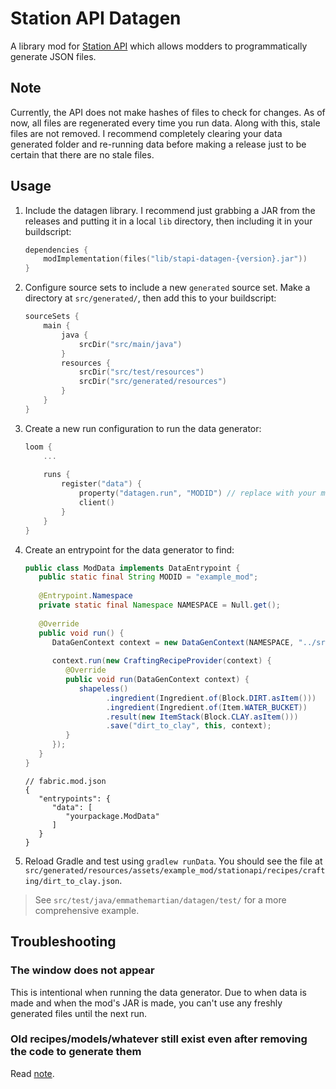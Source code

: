 # Station API Datagen

A library mod for [Station API](https://github.com/ModificationStation/StationAPI) which
allows modders to programmatically generate JSON files.

## Note

Currently, the API does not make hashes of files to check for changes. As of now, all
files are regenerated every time you run data. Along with this, stale files are not
removed. I recommend completely clearing your data generated folder and re-running data
before making a release just to be certain that there are no stale files.

## Usage

1. Include the datagen library. I recommend just grabbing a JAR from the releases and 
putting it in a local `lib` directory, then including it in your buildscript:

    ```kotlin
    dependencies {
        modImplementation(files("lib/stapi-datagen-{version}.jar"))
    }
    ```

2. Configure source sets to include a new `generated` source set. Make a directory at
`src/generated/`, then add this to your buildscript:

    ```kotlin
    sourceSets {
        main {
            java {
                srcDir("src/main/java")
            }
            resources {
                srcDir("src/test/resources")
                srcDir("src/generated/resources")
            }
        }
    }
    ```

3. Create a new run configuration to run the data generator:

    ```kotlin
    loom {
        ...
        
        runs {
            register("data") {
                property("datagen.run", "MODID") // replace with your mod's id
                client()
            }
        }
    }
    ```

4. Create an entrypoint for the data generator to find:

   ```java
   public class ModData implements DataEntrypoint {
      public static final String MODID = "example_mod";
      
      @Entrypoint.Namespace
      private static final Namespace NAMESPACE = Null.get();
      
      @Override
      public void run() {
         DataGenContext context = new DataGenContext(NAMESPACE, "../src/generated/resources/assets/" + MODID + "/stationapi/");
         
         context.run(new CraftingRecipeProvider(context) {
            @Override
            public void run(DataGenContext context) {
               shapeless()
                     .ingredient(Ingredient.of(Block.DIRT.asItem()))
                     .ingredient(Ingredient.of(Item.WATER_BUCKET))
                     .result(new ItemStack(Block.CLAY.asItem()))
                     .save("dirt_to_clay", this, context);
            }
         });
      }
   }
   ```
      
   ```json5
   // fabric.mod.json
   {
      "entrypoints": {
         "data": [
            "yourpackage.ModData"
         ]
      }
   }
   ```

5. Reload Gradle and test using `gradlew runData`. You should see the file at
`src/generated/resources/assets/example_mod/stationapi/recipes/crafting/dirt_to_clay.json`.

> See `src/test/java/emmathemartian/datagen/test/` for a more comprehensive example.

## Troubleshooting

### The window does not appear

This is intentional when running the data generator. Due to when data is made and when
the mod's JAR is made, you can't use any freshly generated files until the next run.

### Old recipes/models/whatever still exist even after removing the code to generate them

Read [note](#note).
